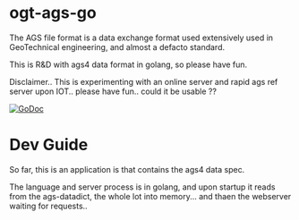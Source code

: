 ogt-ags-go
===================

The AGS file format is a data exchange format
used extensively used in GeoTechnical engineering, and almost a defacto standard.

This is R&D with ags4 data format
in golang, so please have fun.

Disclaimer.. This is experimenting with an online server and rapid ags ref server upon IOT..
please have fun.. could it be usable ??

[![GoDoc](https://godoc.org/github.com/open-geotechnical/ogt-ags-go?status.svg)](https://godoc.org/github.com/open-geotechnical/ogt-ags-go)


Dev Guide
==============

So far, this is an application is that contains the ags4 data spec.

The language and server process is in golang, and upon startup it reads
from the ags-datadict, the whole lot into memory...
and thaen the webserver waiting for requests..

